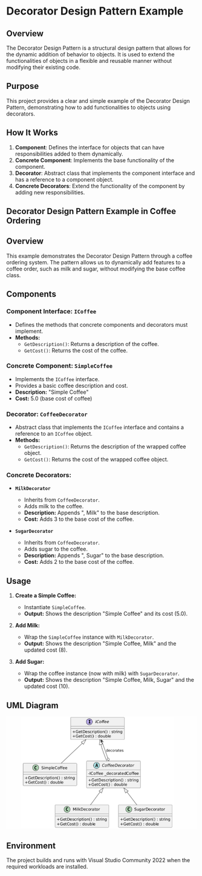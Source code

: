# Decorator Design Pattern Example

## Overview

The Decorator Design Pattern is a structural design pattern that allows for the dynamic addition of behavior to objects. It is used to extend the functionalities of objects in a flexible and reusable manner without modifying their existing code.

## Purpose

This project provides a clear and simple example of the Decorator Design Pattern, demonstrating how to add functionalities to objects using decorators.

## How It Works

1. **Component**: Defines the interface for objects that can have responsibilities added to them dynamically.
2. **Concrete Component**: Implements the base functionality of the component.
3. **Decorator**: Abstract class that implements the component interface and has a reference to a component object.
4. **Concrete Decorators**: Extend the functionality of the component by adding new responsibilities.

## Decorator Design Pattern Example in Coffee Ordering

## Overview

This example demonstrates the Decorator Design Pattern through a coffee ordering system. The pattern allows us to dynamically add features to a coffee order, such as milk and sugar, without modifying the base coffee class.

## Components

### Component Interface: `ICoffee`

- Defines the methods that concrete components and decorators must implement.
- **Methods:**
  - `GetDescription()`: Returns a description of the coffee.
  - `GetCost()`: Returns the cost of the coffee.

### Concrete Component: `SimpleCoffee`

- Implements the `ICoffee` interface.
- Provides a basic coffee description and cost.
- **Description:** "Simple Coffee"
- **Cost:** 5.0 (base cost of coffee)

### Decorator: `CoffeeDecorator`

- Abstract class that implements the `ICoffee` interface and contains a reference to an `ICoffee` object.
- **Methods:**
  - `GetDescription()`: Returns the description of the wrapped coffee object.
  - `GetCost()`: Returns the cost of the wrapped coffee object.

### Concrete Decorators:

- **`MilkDecorator`**

  - Inherits from `CoffeeDecorator`.
  - Adds milk to the coffee.
  - **Description:** Appends ", Milk" to the base description.
  - **Cost:** Adds 3 to the base cost of the coffee.

- **`SugarDecorator`**
  - Inherits from `CoffeeDecorator`.
  - Adds sugar to the coffee.
  - **Description:** Appends ", Sugar" to the base description.
  - **Cost:** Adds 2 to the base cost of the coffee.

## Usage

1. **Create a Simple Coffee:**

   - Instantiate `SimpleCoffee`.
   - **Output:** Shows the description "Simple Coffee" and its cost (5.0).

2. **Add Milk:**

   - Wrap the `SimpleCoffee` instance with `MilkDecorator`.
   - **Output:** Shows the description "Simple Coffee, Milk" and the updated cost (8).

3. **Add Sugar:**
   - Wrap the coffee instance (now with milk) with `SugarDecorator`.
   - **Output:** Shows the description "Simple Coffee, Milk, Sugar" and the updated cost (10).

## UML Diagram

![alt text](image.png)

## Environment

The project builds and runs with Visual Studio Community 2022 when the required workloads are installed.
